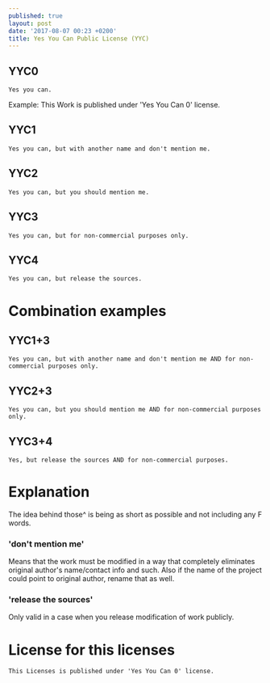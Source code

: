 ```yaml
---
published: true
layout: post
date: '2017-08-07 00:23 +0200'
title: Yes You Can Public License (YYC)
---
```

## YYC0

    Yes you can.
    
Example: This Work is published under 'Yes You Can 0' license.

## YYC1

    Yes you can, but with another name and don't mention me.
    
## YYC2

    Yes you can, but you should mention me. 
    
## YYC3

    Yes you can, but for non-commercial purposes only.
    
## YYC4

    Yes you can, but release the sources.
    
# Combination examples

## YYC1+3

    Yes you can, but with another name and don't mention me AND for non-commercial purposes only.
    
## YYC2+3

    Yes you can, but you should mention me AND for non-commercial purposes only.
    
## YYC3+4

    Yes, but release the sources AND for non-commercial purposes. 
    
# Explanation

The idea behind those^ is being as short as possible and not including any F words.

### 'don't mention me'
    
Means that the work must be modified in a way that completely eliminates original author's name/contact info and such. Also if the name of the project could point to original author, rename that as well.

### 'release the sources'

Only valid in a case when you release modification of work publicly.

# License for this licenses

	This Licenses is published under 'Yes You Can 0' license.
